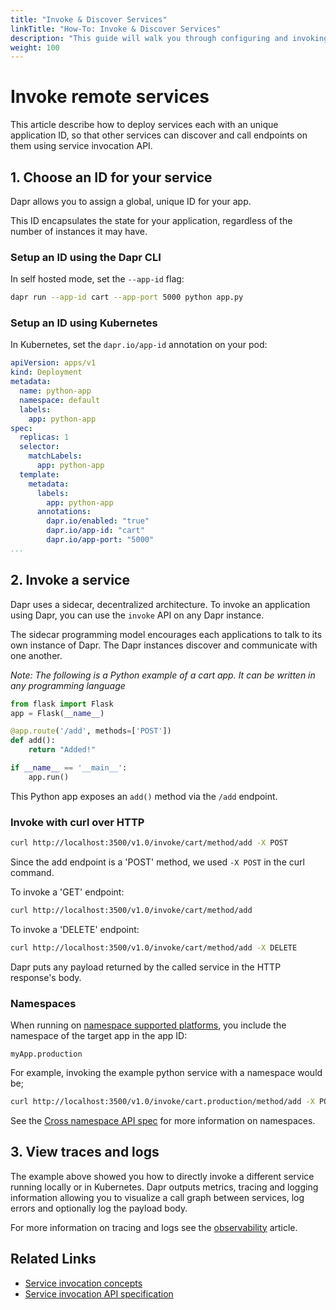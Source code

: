 ```yaml
---
title: "Invoke & Discover Services"
linkTitle: "How-To: Invoke & Discover Services"
description: "This guide will walk you through configuring and invoking services using dapr"
weight: 100
---
```


# Invoke remote services

This article describe how to deploy services each with an unique application ID, so that other services can discover and call endpoints on them using service invocation API.

## 1. Choose an ID for your service

Dapr allows you to assign a global, unique ID for your app.

This ID encapsulates the state for your application, regardless of the number of instances it may have.

### Setup an ID using the Dapr CLI

In self hosted mode, set the `--app-id` flag:

```bash
dapr run --app-id cart --app-port 5000 python app.py
```

### Setup an ID using Kubernetes

In Kubernetes, set the `dapr.io/app-id` annotation on your pod:

```yaml
apiVersion: apps/v1
kind: Deployment
metadata:
  name: python-app
  namespace: default
  labels:
    app: python-app
spec:
  replicas: 1
  selector:
    matchLabels:
      app: python-app
  template:
    metadata:
      labels:
        app: python-app
      annotations:
        dapr.io/enabled: "true"
        dapr.io/app-id: "cart"
        dapr.io/app-port: "5000"
...
```

## 2. Invoke a service

Dapr uses a sidecar, decentralized architecture. To invoke an application using Dapr, you can use the `invoke` API on any Dapr instance.

The sidecar programming model encourages each applications to talk to its own instance of Dapr. The Dapr instances discover and communicate with one another.

*Note: The following is a Python example of a cart app. It can be written in any programming language*

```python
from flask import Flask
app = Flask(__name__)

@app.route('/add', methods=['POST'])
def add():
    return "Added!"

if __name__ == '__main__':
    app.run()
```

This Python app exposes an `add()` method via the `/add` endpoint.

### Invoke with curl over HTTP

```bash
curl http://localhost:3500/v1.0/invoke/cart/method/add -X POST
```

Since the add endpoint is a 'POST' method, we used `-X POST` in the curl command.

To invoke a 'GET' endpoint:

```bash
curl http://localhost:3500/v1.0/invoke/cart/method/add
```

To invoke a 'DELETE' endpoint:

```bash
curl http://localhost:3500/v1.0/invoke/cart/method/add -X DELETE
```

Dapr puts any payload returned by the called service in the HTTP response's body.

### Namespaces

When running on [namespace supported platforms](../../reference/api/service_invocation_api.md#namespace-supported-platforms), you include the namespace of the target app in the app ID:

```
myApp.production
```

For example, invoking the example python service with a namespace would be;

```bash
curl http://localhost:3500/v1.0/invoke/cart.production/method/add -X POST
```

See the [Cross namespace API spec](../../reference/api/service_invocation_api.md#cross-namespace-invocation) for more information on namespaces.

## 3. View traces and logs

The example above showed you how to directly invoke a different service running locally or in Kubernetes. Dapr outputs metrics, tracing and logging information allowing you to visualize a call graph between services, log errors and optionally log the payload body.

For more information on tracing and logs see the [observability](../../concepts/observability) article.

 ## Related Links
 
* [Service invocation concepts](../../concepts/service-invocation/README.md)
* [Service invocation API specification](../../reference/api/service_invocation_api.md)
